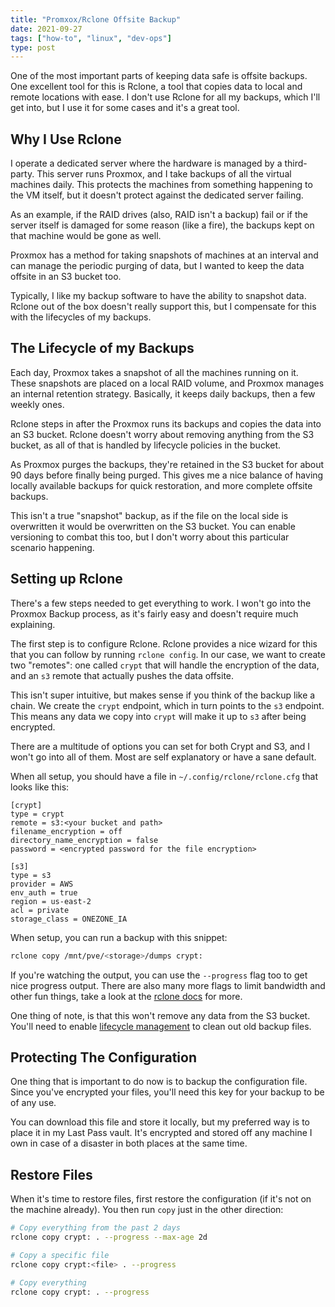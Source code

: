 ```yaml
---
title: "Promxox/Rclone Offsite Backup"
date: 2021-09-27
tags: ["how-to", "linux", "dev-ops"]
type: post
---
```


One of the most important parts of keeping data safe is offsite backups.  One
excellent tool for this is Rclone, a tool that copies data to local and remote
locations with ease.  I don't use Rclone for all my backups, which I'll get
into, but I use it for some cases and it's a great tool.

## Why I Use Rclone

I operate a dedicated server where the hardware is managed by a third-party.
This server runs Proxmox, and I take backups of all the virtual machines daily.
This protects the machines from something happening to the VM itself, but it
doesn't protect against the dedicated server failing.

As an example, if the RAID drives (also, RAID isn't a backup) fail or if the
server itself is damaged for some reason (like a fire), the backups kept on that
machine would be gone as well.

Proxmox has a method for taking snapshots of machines at an interval and can
manage the periodic purging of data, but I wanted to keep the data offsite in an
S3 bucket too.

Typically, I like my backup software to have the ability to snapshot data.
Rclone out of the box doesn't really support this, but I compensate for this
with the lifecycles of my backups.

## The Lifecycle of my Backups

Each day, Proxmox takes a snapshot of all the machines running on it.  These
snapshots are placed on a local RAID volume, and Proxmox manages an internal
retention strategy.  Basically, it keeps daily backups, then a few weekly ones.

Rclone steps in after the Proxmox runs its backups and copies the data into an
S3 bucket.  Rclone doesn't worry about removing anything from the S3 bucket, as
all of that is handled by lifecycle policies in the bucket.

As Proxmox purges the backups, they're retained in the S3 bucket for about 90
days before finally being purged.  This gives me a nice balance of having
locally available backups for quick restoration, and more complete offsite
backups.

This isn't a true "snapshot" backup, as if the file on the local side is
overwritten it would be overwritten on the S3 bucket.  You can enable versioning
to combat this too, but I don't worry about this particular scenario happening.

## Setting up Rclone

There's a few steps needed to get everything to work.  I won't go into the
Proxmox Backup process, as it's fairly easy and doesn't require much explaining.

The first step is to configure Rclone.  Rclone provides a nice wizard for this
that you can follow by running `rclone config`.  In our case, we want to create
two "remotes": one called `crypt` that will handle the encryption of the data,
and an `s3` remote that actually pushes the data offsite.

This isn't super intuitive, but makes sense if you think of the backup like a
chain.  We create the `crypt` endpoint, which in turn points to the `s3`
endpoint.  This means any data we copy into `crypt` will make it up to `s3`
after being encrypted.

There are a multitude of options you can set for both Crypt and S3, and I won't
go into all of them.  Most are self explanatory or have a sane default.

When all setup, you should have a file in `~/.config/rclone/rclone.cfg` that
looks like this:

```
[crypt]
type = crypt
remote = s3:<your bucket and path>
filename_encryption = off
directory_name_encryption = false
password = <encrypted password for the file encryption>

[s3]
type = s3
provider = AWS
env_auth = true
region = us-east-2
acl = private
storage_class = ONEZONE_IA
```

When setup, you can run a backup with this snippet:

```bash
rclone copy /mnt/pve/<storage>/dumps crypt:
```

If you're watching the output, you can use the `--progress` flag too to get nice
progress output.  There are also many more flags to limit bandwidth and other
fun things, take a look at the [rclone
docs](https://rclone.org/commands/rclone_copy/) for more.

One thing of note, is that this won't remove any data from the S3 bucket.
You'll need to enable [lifecycle
management](https://docs.aws.amazon.com/AmazonS3/latest/userguide/object-lifecycle-mgmt.html)
to clean out old backup files.

## Protecting The Configuration

One thing that is important to do now is to backup the configuration file.
Since you've encrypted your files, you'll need this key for your backup to be of
any use.

You can download this file and store it locally, but my preferred way is to
place it in my Last Pass vault.  It's encrypted and stored off any machine I own
in case of a disaster in both places at the same time.

## Restore Files

When it's time to restore files, first restore the configuration (if it's not on
the machine already).  You then run `copy` just in the other direction:

```bash
# Copy everything from the past 2 days
rclone copy crypt: . --progress --max-age 2d

# Copy a specific file
rclone copy crypt:<file> . --progress

# Copy everything
rclone copy crypt: . --progress
```
